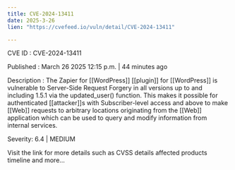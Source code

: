 ```yaml
---
title: CVE-2024-13411
date: 2025-3-26
lien: "https://cvefeed.io/vuln/detail/CVE-2024-13411"

---
```


CVE ID : CVE-2024-13411

Published :  March 26
2025
12:15 p.m. | 44 minutes ago

Description : The Zapier for  [[WordPress]] [[plugin]] for  [[WordPress]] is vulnerable to Server-Side Request Forgery in all versions up to
and including
1.5.1 via the updated_user() function. This makes it possible for authenticated [[attacker]]s
with Subscriber-level access and above
to make [[Web]] requests to arbitrary locations originating from the [[Web]] application which can be used to query and modify information from internal services.

Severity: 6.4 | MEDIUM

Visit the link for more details
such as CVSS details
affected products
timeline
and more...
